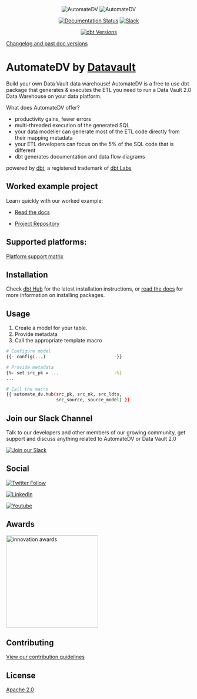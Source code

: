 <div align="center">
  <img src="https://user-images.githubusercontent.com/25080503/237990810-ab2e14cf-a449-47ac-8c72-6f0857816194.png#gh-light-mode-only" alt="AutomateDV">
  <img src="https://user-images.githubusercontent.com/25080503/237990915-6afbeba8-9e80-44cb-a57b-5b5966ab5c02.png#gh-dark-mode-only" alt="AutomateDV">

  [![Documentation Status](https://img.shields.io/badge/docs-stable-blue)](https://automate-dv.readthedocs.io/en/stable/?badge=stable)
  [![Slack](https://img.shields.io/badge/Slack-Join-yellow?style=flat&logo=slack)](https://join.slack.com/t/dbtvault/shared_invite/enQtODY5MTY3OTIyMzg2LWJlZDMyNzM4YzAzYjgzYTY0MTMzNTNjN2EyZDRjOTljYjY0NDYyYzEwMTlhODMzNGY3MmU2ODNhYWUxYmM2NjA)
</div>
<div align="center">
  
  [![dbt Versions](https://img.shields.io/badge/compatible%20dbt%20versions-%3E=1.3%20%3C=1.4.x-orange?logo=dbt)](https://automate-dv.readthedocs.io/en/latest/versions/)

</div>

[Changelog and past doc versions](https://automate-dv.readthedocs.io/en/latest/changelog/)

# AutomateDV by [Datavault](https://www.data-vault.co.uk)

Build your own Data Vault data warehouse! AutomateDV is a free to use dbt package that generates & executes the ETL you need to run a Data Vault 2.0 Data Warehouse on your data platform.

What does AutomateDV offer?
- productivity gains, fewer errors
- multi-threaded execution of the generated SQL
- your data modeller can generate most of the ETL code directly from their mapping metadata
- your ETL developers can focus on the 5% of the SQL code that is different
- dbt generates documentation and data flow diagrams

powered by [dbt](https://www.getdbt.com/), a registered trademark of [dbt Labs](https://www.getdbt.com/dbt-labs/about-us/)

## Worked example project

Learn quickly with our worked example:

- [Read the docs](https://automate-dv.readthedocs.io/en/latest/worked_example/we_worked_example/)

- [Project Repository](https://github.com/Datavault-UK/snowflakeDemo)

## Supported platforms:

[Platform support matrix](https://automate-dv.readthedocs.io/en/latest/macros/#platform-support)

## Installation

Check [dbt Hub](https://hub.getdbt.com/datavault-uk/automate_dv/latest/) for the latest installation instructions, 
or [read the docs](https://docs.getdbt.com/docs/building-a-dbt-project/package-management/) for more information on installing packages.

## Usage

1. Create a model for your table.
2. Provide metadata
3. Call the appropriate template macro

```bash
# Configure model
{{- config(...)                          -}}

# Provide metadata
{%- set src_pk = ...                     -%}
...

# Call the macro
{{ automate_dv.hub(src_pk, src_nk, src_ldts,
                   src_source, source_model) }}
```

## Join our Slack Channel

Talk to our developers and other members of our growing community, get support and discuss anything related to AutomateDV or Data Vault 2.0

[![Join our Slack](https://img.shields.io/badge/Slack-Join-yellow?style=flat&logo=slack)](https://join.slack.com/t/dbtvault/shared_invite/enQtODY5MTY3OTIyMzg2LWJlZDMyNzM4YzAzYjgzYTY0MTMzNTNjN2EyZDRjOTljYjY0NDYyYzEwMTlhODMzNGY3MmU2ODNhYWUxYmM2NjA)

## Social 

[![Twitter Follow](https://img.shields.io/badge/Twitter-1DA1F2?style=for-the-badge&logo=twitter&logoColor=white)](https://twitter.com/Automate_DV)

[![LinkedIn](https://img.shields.io/badge/LinkedIn-0077B5?style=for-the-badge&logo=linkedin&logoColor=white)](https://www.linkedin.com/showcase/automate-dv/)

[![Youtube](https://img.shields.io/badge/YouTube-FF0000?style=for-the-badge&logo=youtube&logoColor=white)](https://www.youtube.com/@AutomateDV)

## Awards

<p align="left">
  <a href="https://www.portsmouth.co.uk/business/first-ever-innovation-awards-wow-guests-in-portsmouth-with-stunning-displays-of-impressive-work-as-honours-are-handed-out-in-10-categories-3445796"> 
    <img src="https://user-images.githubusercontent.com/25080503/140721804-9257d5fd-5e95-4c45-ada2-bc17d8089534.png" alt="innovation awards" 
    width="250" />
  </a>
</p>

## Contributing
[View our contribution guidelines](CONTRIBUTING.md)

## License
[Apache 2.0](LICENSE)
